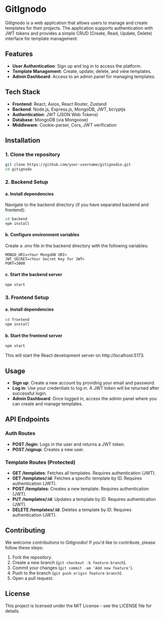 # GitIgnodo

GitIgnodo is a web application that allows users to manage and create templates for their projects. The application supports authentication with JWT tokens and provides a simple CRUD (Create, Read, Update, Delete) interface for template management.

## Features

- **User Authentication**: Sign up and log in to access the platform.
- **Template Management**: Create, update, delete, and view templates.
- **Admin Dashboard**: Access to an admin panel for managing templates.

## Tech Stack

- **Frontend**: React, Axios, React Router, Zustand
- **Backend**: Node.js, Express.js, MongoDB, JWT, bcryptjs
- **Authentication**: JWT (JSON Web Tokens)
- **Database**: MongoDB (via Mongoose)
- **Middleware**: Cookie-parser, Cors, JWT verification

## Installation

### 1. Clone the repository

```bash
git clone https://github.com/your-username/gitignodio.git
cd gitignodo
```

### 2. Backend Setup

#### a. Install dependencies

Navigate to the backend directory (if you have separated backend and frontend):

```bash
cd backend
npm install
```

#### b. Configure environment variables

Create a .env file in the backend directory with the following variables:

```env
MONGO_URI=<Your MongoDB URI>
JWT_SECRET=<Your Secret Key for JWT>
PORT=3000
```

#### c. Start the backend server

```bash
npm start
```

### 3. Frontend Setup

#### a. Install dependencies

```bash
cd frontend
npm install
```

#### b. Start the frontend server

```bash
npm start
```

This will start the React development server on http://localhost:5173.

## Usage

- **Sign up**: Create a new account by providing your email and password.
- **Log in**: Use your credentials to log in. A JWT token will be returned after successful login.
- **Admin Dashboard**: Once logged in, access the admin panel where you can create and manage templates.

## API Endpoints

### Auth Routes

- **POST /login**: Logs in the user and returns a JWT token.
- **POST /signup**: Creates a new user.

### Template Routes (Protected)

- **GET /templates**: Fetches all templates. Requires authentication (JWT).
- **GET /templates/:id**: Fetches a specific template by ID. Requires authentication (JWT).
- **POST /templates**: Creates a new template. Requires authentication (JWT).
- **PUT /templates/:id**: Updates a template by ID. Requires authentication (JWT).
- **DELETE /templates/:id**: Deletes a template by ID. Requires authentication (JWT).

## Contributing

We welcome contributions to GitIgnodio! If you'd like to contribute, please follow these steps:

1. Fork the repository.
2. Create a new branch (`git checkout -b feature-branch`).
3. Commit your changes (`git commit -am 'Add new feature'`).
4. Push to the branch (`git push origin feature-branch`).
5. Open a pull request.

## License

This project is licensed under the MIT License - see the LICENSE file for details.